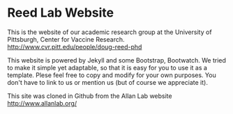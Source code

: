 # Reed Lab Website

This is the website of our academic research group at the University of Pittsburgh, Center for Vaccine Research. http://www.cvr.pitt.edu/people/doug-reed-phd

This website is powered by Jekyll and some Bootstrap, Bootwatch. We tried to make it simple yet adaptable, so that it is easy for you to use it as a template. Plese feel free to copy and modify for your own purposes.  You don't have to link to us or mention us (but of course we appreciate it).

This site was cloned in Github from the Allan Lab website http://www.allanlab.org/
